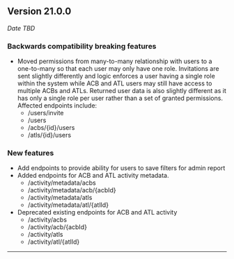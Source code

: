 
## Version 21.0.0
_Date TBD_

### Backwards compatibility breaking features
* Moved permissions from many-to-many relationship with users to a one-to-many so that each user may only have one role. Invitations are sent slightly differently and logic enforces a user having a single role within the system while ACB and ATL users may still have access to multiple ACBs and ATLs. Returned user data is also slightly different as it has only a single role per user rather than a set of granted permissions. Affected endpoints include:
  * /users/invite
  * /users
  * /acbs/{id}/users
  * /atls/{id}/users

### New features
* Add endpoints to provide ability for users to save filters for admin report
* Added endpoints for ACB and ATL activity metadata.
  * /activity/metadata/acbs
  * /activity/metadata/acb/{acbId}
  * /activity/metadata/atls
  * /activity/metadata/atl/{atlId}
* Deprecated existing endpoints for ACB and ATL activity
  * /activity/acbs
  * /activity/acb/{acbId}
  * /activity/atls
  * /activity/atl/{atlId}

---
